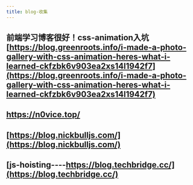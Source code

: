 ```yaml
---
title: blog-收集
---
```


## 前端学习博客很好！css-animation入坑[https://blog.greenroots.info/i-made-a-photo-gallery-with-css-animation-heres-what-i-learned-ckfzbk6v903ea2xs14l1942f7](https://blog.greenroots.info/i-made-a-photo-gallery-with-css-animation-heres-what-i-learned-ckfzbk6v903ea2xs14l1942f7)
##
##
##
##
##
## https://n0vice.top/
## [https://blog.nickbulljs.com/](https://blog.nickbulljs.com/)
## [js-hoisting----https://blog.techbridge.cc/](https://blog.techbridge.cc/)
